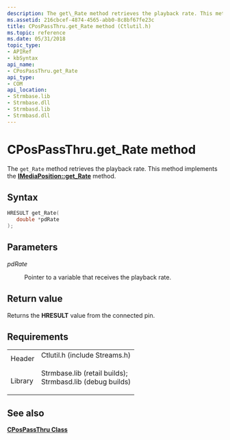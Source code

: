 ```yaml
---
description: The get\_Rate method retrieves the playback rate. This method implements the IMediaPosition::get\_Rate method.
ms.assetid: 216cbcef-4874-4565-abb0-8c8bf67fe23c
title: CPosPassThru.get_Rate method (Ctlutil.h)
ms.topic: reference
ms.date: 05/31/2018
topic_type: 
- APIRef
- kbSyntax
api_name: 
- CPosPassThru.get_Rate
api_type: 
- COM
api_location: 
- Strmbase.lib
- Strmbase.dll
- Strmbasd.lib
- Strmbasd.dll
---
```


# CPosPassThru.get\_Rate method

The `get_Rate` method retrieves the playback rate. This method implements the [**IMediaPosition::get\_Rate**](/windows/desktop/api/Control/nf-control-imediaposition-get_rate) method.

## Syntax


```C++
HRESULT get_Rate(
   double *pdRate
);
```



## Parameters

<dl> <dt>

*pdRate* 
</dt> <dd>

Pointer to a variable that receives the playback rate.

</dd> </dl>

## Return value

Returns the **HRESULT** value from the connected pin.

## Requirements



|                    |                                                                                                                                                                                            |
|--------------------|--------------------------------------------------------------------------------------------------------------------------------------------------------------------------------------------|
| Header<br/>  | <dl> <dt>Ctlutil.h (include Streams.h)</dt> </dl>                                                                                   |
| Library<br/> | <dl> <dt>Strmbase.lib (retail builds); </dt> <dt>Strmbasd.lib (debug builds)</dt> </dl> |



## See also

<dl> <dt>

[**CPosPassThru Class**](cpospassthru.md)
</dt> </dl>

 

 




